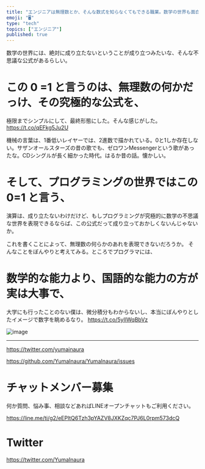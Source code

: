 ```yaml
---
title: "エンジニアは無理数とか、そんな数式を知らなくてもできる職業。数学の世界も面白そうだけどね。"
emoji: "🖥"
type: "tech"
topics: ["エンジニア"]
published: true
---
```


数学の世界には、絶対に成り立たないということが成り立つみたいな、そんな不思議な公式があるらしい。

# この 0 =1 と言うのは、無理数の何かだっけ、その究極的な公式を、

極限までシンプルにして、最終形態にした。そんな感じがした。 https://t.co/qEFkg5Ju2U


機械の言葉は、1番低いレイヤーでは、2進数で描かれている。0と1しか存在しない。サザンオールスターズの昔の歌でも、ゼロワンMessengerという歌があったな。CDシングルが長く細かった時代。はるか昔の話。懐かしい。

#  そして、プログラミングの世界ではこの 0=1 と言う、

演算は、成り立たないわけだけど、もしプログラミングが究極的に数学の不思議な世界を表現できるならば、この公式だって成り立っておかしくないんじゃないか。

これを書くことによって、無理数の何らかのあれを表現できないだろうか。
そんなことをぼんやりと考えてみる。ところでプログラマには、

# 数学的な能力より、国語的な能力の方が実は大事で、

大学にも行ったことのない僕は、微分積分もわからないし、本当にぼんやりとしたイメージで数字を眺めるなり。 https://t.co/5yIIWqBbVz


![image](https://user-images.githubusercontent.com/13635059/51434876-27417800-1cae-11e9-9b0a-a7c49ec5ac56.png)

---

https://twitter.com/yumainaura

https://github.com/YumaInaura/YumaInaura/issues









<!-- Update From Qiita API -->

# チャットメンバー募集


何か質問、悩み事、相談などあればLINEオープンチャットもご利用ください。

https://line.me/ti/g2/eEPltQ6Tzh3pYAZV8JXKZqc7PJ6L0rpm573dcQ





# Twitter


https://twitter.com/YumaInaura


<!-- Update From Qiita API -->


